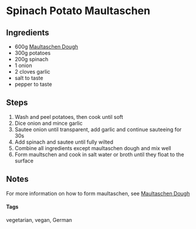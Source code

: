 # Spinach Potato Maultaschen

## Ingredients

* 600g [Maultaschen Dough](MaultaschenDough.html)
* 300g potatoes
* 200g spinach 
* 1 onion
* 2 cloves garlic
* salt to taste
* pepper to taste

## Steps

1. Wash and peel potatoes, then cook until soft
2. Dice onion and mince garlic
3. Sautee onion until transparent, add garlic and continue sauteeing for 30s 
4. Add spinach and sautee until fully wilted
5. Combine all ingredients except maultaschen dough and mix well
6. Form maultschen and cook in salt water or broth until they float to the surface
 
## Notes

For more information on how to form maultaschen, see [Maultaschen Dough](MaultaschenDough.html)

#### Tags
vegetarian, vegan, German
